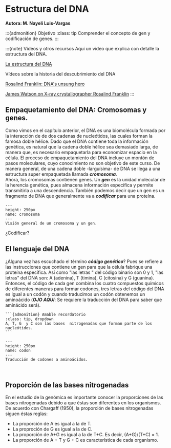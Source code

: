 # Estructura del DNA
**Autora: M. Nayeli Luis-Vargas**

:::{admonition} Objetivo
:class: tip
Comprender el concepto de gen y codificación de genes.
:::

:::{note} Vídeos y otros recursos
Aquí un video que explica con detalle la estructura del DNA.

<a href = "https://drive.google.com/file/d/1nJzvUg8TZ5ikCszAUEYR8k4gw76yVo-e/view?usp=sharing"> La estructura del DNA </a>

Vídeos sobre la historia del descubrimiento del DNA

<a href = "https://www.youtube.com/watch?v=BIP0lYrdirI"> Rosalind Franklin: DNA's unsung hero</a>

<a href = "https://www.youtube.com/watch?v=r6p_T9qLLfU"> James Watson on X-ray crystallographer Rosalind Franklin</a>
:::



## Empaquetamiento del DNA: Cromosomas y genes.

Como vimos en el capítulo anterior, el DNA es una biomolécula formada por la interacción de de dos cadenas de nucleótidos, las cuales forman la famosa doble hélice. Dado que el DNA contiene toda la información genética, es natural que la cadena doble hélice sea demasiado larga, de manera que, es necesario empaquetarla para economizar espacio en la célula. El proceso de empaquetamiento del DNA incluye un montón de pasos moleculares, cuyo conocimiento no son objetivo de este curso. De manera general, de una cadena doble -larguísima- de DNA se llega a una estructura super empaquetada llamada ***cromosoma***.
<br>
Ahora, los cromosomas contienen genes. Un ***gen*** es la unidad molecular de la herencia genética, pues almacena información específica y permite transmitirla a una descendencia. También podemos decir que un gen es un fragmento de DNA que generalmente va a ***codificar*** para una proteína.

```{figure} images/gen.png
---
height: 250px
name: cromosoma
---
Visión general de un cromosoma y un gen.
```

¿Codificar?
<br>

## El lenguaje del DNA

¿Alguna vez has escuchado el término ***código genético***? Pues se refiere a las instrucciones que contiene un gen para que la célula fabrique una proteína específica. Así como "las letras " del código binario son 0 y 1, "las letras" del DNA son: A (adenina), T (timina), C (citosina) y G (guanina). Entonces, el código de cada gen combina los cuatro compuestos químicos de diferentes maneras para formar codones, tres letras del código del DNA es igual a un codón y cuando traducimos un codón obtenemos un aminoácido (***OJO AQUI***: Se requiere la traducción del DNA para saber que aminácido será).

````{margin}
```{admonition} Amable recordatorio
:class: tip, dropdown
A, T, G  y C son las bases  nitrogenadas que forman parte de los nucleótidos.
```
````

```{figure} images/codon.png
---
height: 250px
name: codon
---
Traducción de codones a aminoácidos.
```

<br>

## Proporción de las bases nitrogenadas

En el estudio de la genómica es importante conocer la proporciones de las bases nitrogenadas debido a que éstas son diferentes en los organismos. De acuerdo con Chargaff (1950), la proporción de bases nitrogenadas siguen éstas reglas:

* La proporción de A es igual a la de T.
* La proproción de G es igual a la de C.
* La proporción de A+G es igual a la de T+C. Es decir, (A+G)/(T+C) = 1.
* La proporción de A + T y G + C es característica de cada organismo.
